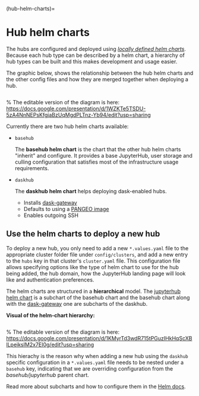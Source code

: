 (hub-helm-charts)=
# Hub helm charts

The hubs are configured and deployed using [*locally defined helm charts*](https://helm.sh/docs/topics/chart_repository/#create-a-chart-repository). Because each hub
type can be described by a helm chart, a hierarchy
of hub types can be built and this makes development and usage easier.

The graphic below, shows the relationship between the hub helm charts and the other
config files and how they are merged together when deploying a hub.

```{figure} ../../images/config-flow.png
```
% The editable version of the diagram is here: https://docs.google.com/presentation/d/1WZKTe5TSDU-5zA4NnNEPsKfgjaBzUqMgdPLTnz-Yb94/edit?usp=sharing

Currently there are two hub helm charts available:
- `basehub`

  The **basehub helm chart** is the chart that the other hub helm charts "inherit" and configure.
  It provides a base JupyterHub, user storage and culling configuration that satisfies most of the infrastructure usage requirements.

- `daskhub`

  The **daskhub helm chart** helps deploying dask-enabled hubs.
    - Installs [dask-gateway](https://gateway.dask.org/)
    - Defaults to using a [PANGEO image](https://pangeo-data.github.io/pangeo-stacks/)
    - Enables outgoing SSH

## Use the helm charts to deploy a new hub

To deploy a new hub, you only need to add a new `*.values.yaml` file to the appropriate cluster folder file under `config/clusters`, and add a new entry to the `hubs` key in that cluster's `cluster.yaml` file.
This configuration file allows specifying options like the type of helm chart to use for the hub being added,
the hub domain, how the JupyterHub landing page will look like and authentication preferences.

The helm charts are structured in a **hierarchical** model.
The [jupyterhub helm chart](https://jupyterhub.github.io/helm-chart/) is a subchart of the basehub chart and
the basehub chart along with the [dask-gateway](https://helm.dask.org) one are
subcharts of the daskhub.

**Visual of the helm-chart hierarchy:**
```{figure} ../../images/helm-charts-hierarchy.png
```
% The editable version of the diagram is here: https://docs.google.com/presentation/d/1KMyrTd3wdR715tPGuzIHkHqScXBlLpeiksIM2x7EI0g/edit?usp=sharing

This hierachy is the reason why when adding a new hub using the `daskhub`
specific configuration in a `*.values.yaml` file needs to be nested under a `basehub` key, indicating that we are overriding configuration
from the *basehub/jupyterhub* parent chart.

Read more about subcharts and how to configure them in the [Helm docs](https://helm.sh/docs/chart_template_guide/subcharts_and_globals/#overriding-values-from-a-parent-chart).
